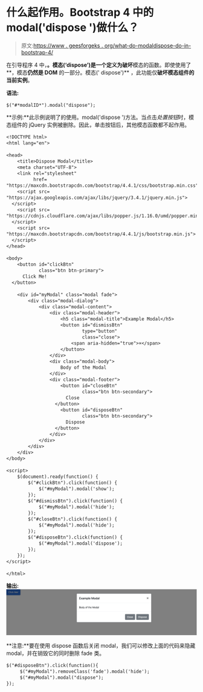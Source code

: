 # 什么起作用。Bootstrap 4 中的 modal('dispose ')做什么？

> 原文:[https://www . geesforgeks . org/what-do-modaldispose-do-in-bootstrap-4/](https://www.geeksforgeeks.org/what-does-modaldispose-do-in-bootstrap-4/)

在引导程序 4 中，**。模态(‘dispose’)**是一个定义为**破坏**模态的函数。即使使用了**，模态**仍然是 DOM** 的一部分。模态(' dispose')** ，此功能仅**破坏模态组件的当前实例**。

**语法:**

```
$("#*modalID*").modal("dispose");
```

**示例:**此示例说明了的使用。modal('dispose ')方法。当点击*处置按钮*时，模态组件的 jQuery 实例被删除。因此，单击按钮后，其他模态函数都不起作用。

```
<!DOCTYPE html>
<html lang="en">

<head>
    <title>Dispose Modal</title>
    <meta charset="UTF-8">
    <link rel="stylesheet" 
          href=
"https://maxcdn.bootstrapcdn.com/bootstrap/4.4.1/css/bootstrap.min.css">
    <script src=
"https://ajax.googleapis.com/ajax/libs/jquery/3.4.1/jquery.min.js">
  </script>
    <script src=
"https://cdnjs.cloudflare.com/ajax/libs/popper.js/1.16.0/umd/popper.min.js">
  </script>
    <script src=
"https://maxcdn.bootstrapcdn.com/bootstrap/4.4.1/js/bootstrap.min.js">
  </script>
</head>

<body>
    <button id="clickBtn" 
            class="btn btn-primary">
      Click Me!
  </button>

    <div id="myModal" class="modal fade">
        <div class="modal-dialog">
            <div class="modal-content">
                <div class="modal-header">
                    <h5 class="modal-title">Example Modal</h5>
                    <button id="dismissBtn"
                            type="button"
                            class="close">
                        <span aria-hidden="true">×</span>
                    </button>
                </div>
                <div class="modal-body">
                    Body of the Modal
                </div>
                <div class="modal-footer">
                    <button id="closeBtn"
                            class="btn btn-secondary">
                      Close
                  </button>
                    <button id="disposeBtn"
                            class="btn btn-secondary">
                      Dispose
                  </button>
                </div>
            </div>
        </div>
    </div>
</body>

<script>
    $(document).ready(function() {
        $("#clickBtn").click(function() {
            $("#myModal").modal('show');
        });
        $("#dismissBtn").click(function() {
            $("#myModal").modal('hide');
        });
        $("#closeBtn").click(function() {
            $("#myModal").modal('hide');
        });
        $("#disposeBtn").click(function() {
            $("#myModal").modal('dispose');
        });
    });
</script>

</html>
```

**输出:**
![](img/7534024a211121c0e2a0f1b3012e7e52.png)

**注意:**要在使用 dispose 函数后关闭 modal，我们可以修改上面的代码来隐藏 modal，并在销毁它的同时删除 fade 类。

```
$("#disposeBtn").click(function(){
     $("#myModal").removeClass('fade').modal('hide');
     $("#myModal").modal("dispose");
});

```